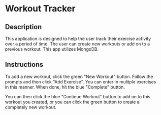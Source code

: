 # Workout Tracker 

## Description
This application is designed to help the user track their exercise activity over a period of time. The user can create new workouts or add on to a previous workout. This app utilizes MongoDB.

## Instructions

To add a new workout, click the green "New Workout" button. Follow the prompts and then click "Add Exercise". You can enter in mulitple exercises in this manner. When done, hit the blue "Complete" button. 

You can then click the blue "Continue Workout" button to add on to this workout you created, or you can click the green button to create a completely new workout.

